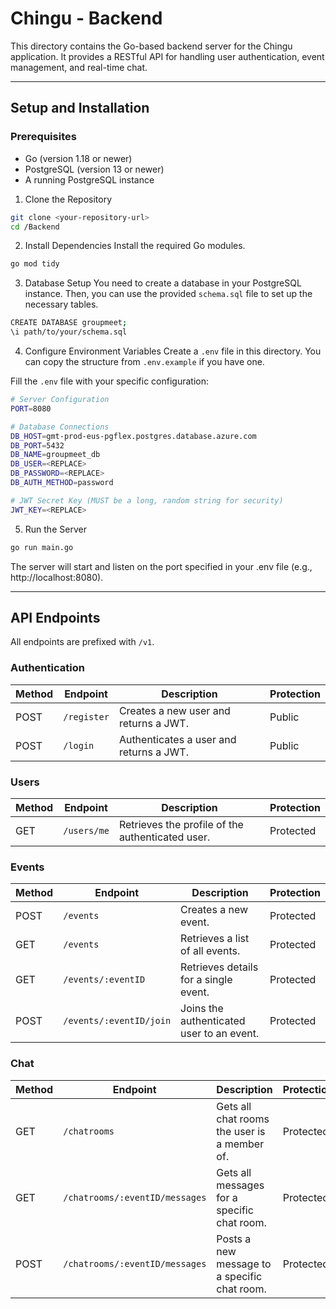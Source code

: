 # Chingu - Backend

This directory contains the Go-based backend server for the Chingu application. It provides a RESTful API for handling user authentication, event management, and real-time chat.

---

## Setup and Installation

### Prerequisites
- Go (version 1.18 or newer)
- PostgreSQL (version 13 or newer)
- A running PostgreSQL instance

1. Clone the Repository
```bash
git clone <your-repository-url>
cd /Backend
```

2. Install Dependencies
Install the required Go modules.
```bash
go mod tidy
```

3. Database Setup
You need to create a database in your PostgreSQL instance. Then, you can use the provided `schema.sql` file to set up the necessary tables.
```bash
CREATE DATABASE groupmeet;
\i path/to/your/schema.sql
```

4. Configure Environment Variables
Create a `.env` file in this directory. You can copy the structure from `.env.example` if you have one.

Fill the `.env` file with your specific configuration:
```bash
# Server Configuration
PORT=8080

# Database Connections
DB_HOST=gmt-prod-eus-pgflex.postgres.database.azure.com
DB_PORT=5432
DB_NAME=groupmeet_db
DB_USER=<REPLACE>
DB_PASSWORD=<REPLACE>
DB_AUTH_METHOD=password

# JWT Secret Key (MUST be a long, random string for security)
JWT_KEY=<REPLACE>
```

5. Run the Server
```bash
go run main.go
```

The server will start and listen on the port specified in your .env file (e.g., http://localhost:8080).

---

## API Endpoints
All endpoints are prefixed with `/v1`.

### Authentication
| Method | Endpoint    | Description                             | Protection |
| ------ | ----------- | --------------------------------------- | ---------- |
| POST   | `/register` | Creates a new user and returns a JWT.   | Public     |
| POST   | `/login`    | Authenticates a user and returns a JWT. | Public     |

### Users
| Method | Endpoint    | Description                                      | Protection |
| ------ | ----------- | ------------------------------------------------ | ---------- |
| GET    | `/users/me` | Retrieves the profile of the authenticated user. | Protected  |

### Events
| Method | Endpoint                | Description                               | Protection |
| ------ | ----------------------- | ----------------------------------------- | ---------- |
| POST   | `/events`               | Creates a new event.                      | Protected  |
| GET    | `/events`               | Retrieves a list of all events.           | Protected  |
| GET    | `/events/:eventID`      | Retrieves details for a single event.     | Protected  |
| POST   | `/events/:eventID/join` | Joins the authenticated user to an event. | Protected  |

### Chat
| Method | Endpoint                       | Description                                  | Protection |
| ------ | ------------------------------ | -------------------------------------------- | ---------- |
| GET    | `/chatrooms`                   | Gets all chat rooms the user is a member of. | Protected  |
| GET    | `/chatrooms/:eventID/messages` | Gets all messages for a specific chat room.  | Protected  |
| POST   | `/chatrooms/:eventID/messages` | Posts a new message to a specific chat room. | Protected  |

